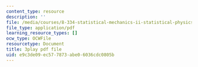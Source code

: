 ```yaml
---
content_type: resource
description: ''
file: /media/courses/8-334-statistical-mechanics-ii-statistical-physics-of-fields-spring-2014/e9c3de09ec577873abe06036cdc0805b_opL7d8vY0KA.pdf
file_type: application/pdf
learning_resource_types: []
ocw_type: OCWFile
resourcetype: Document
title: 3play pdf file
uid: e9c3de09-ec57-7873-abe0-6036cdc0805b
---
```


